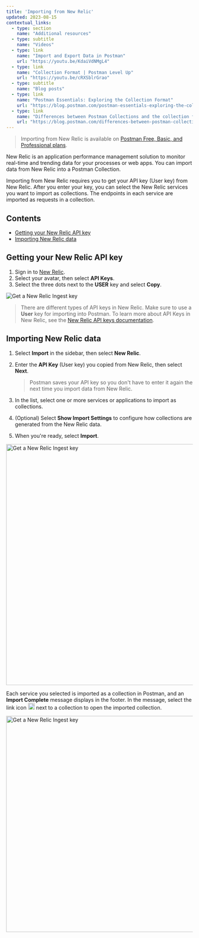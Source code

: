 ```yaml
---
title: 'Importing from New Relic'
updated: 2023-08-15
contextual_links:
  - type: section
    name: "Additional resources"
  - type: subtitle
    name: "Videos"
  - type: link
    name: "Import and Export Data in Postman"
    url: "https://youtu.be/KdaiVdNMgL4"
  - type: link
    name: "Collection Format | Postman Level Up"
    url: "https://youtu.be/cRXSblrGrao"
  - type: subtitle
    name: "Blog posts"
  - type: link
    name: "Postman Essentials: Exploring the Collection Format"
    url: "https://blog.postman.com/postman-essentials-exploring-the-collection-format/"
  - type: link
    name: "Differences between Postman Collections and the collection format"
    url: "https://blog.postman.com/differences-between-postman-collections-and-collection-format/"
---
```

> Importing from New Relic is available on [Postman Free, Basic, and Professional plans](https://www.postman.com/pricing/).

New Relic is an application performance management solution to monitor real-time and trending data for your processes or web apps. You can import data from New Relic into a Postman Collection.

Importing from New Relic requires you to get your API key (User key) from New Relic. After you enter your key, you can select the New Relic services you want to import as collections. The endpoints in each service are imported as requests in a collection.

## Contents

* [Getting your New Relic API key](#getting-your-new-relic-api-key)
* [Importing New Relic data](#importing-new-relic-data)

## Getting your New Relic API key

1. Sign in to [New Relic](https://login.newrelic.com).
1. Select your avatar, then select **API Keys**.
1. Select the three dots next to the **USER** key and select **Copy**.

<img alt="Get a New Relic Ingest key" src="https://assets.postman.com/postman-docs/v10/new-relic-user-key-v10-17.jpg">

> There are different types of API keys in New Relic. Make sure to use a **User** key for importing into Postman. To learn more about API Keys in New Relic, see the [New Relic API keys documentation](https://docs.newrelic.com/docs/apis/intro-apis/new-relic-api-keys/).

## Importing New Relic data

1. Select **Import** in the sidebar, then select **New Relic**.
1. Enter the **API Key** (User key) you copied from New Relic, then select **Next**.

    > Postman saves your API key so you don't have to enter it again the next time you import data from New Relic.

1. In the list, select one or more services or applications to import as collections.
1. (Optional) Select **Show Import Settings** to configure how collections are generated from the New Relic data.
1. When you're ready, select **Import**.

<img alt="Get a New Relic Ingest key" src="https://assets.postman.com/postman-docs/v10/new-relic-import-v10-17a.jpg" width="650px">

Each service you selected is imported as a collection in Postman, and an **Import Complete** message displays in the footer. In the message, select the link icon
<img alt="External link icon" src="https://assets.postman.com/postman-docs/icon-external-link.jpg#icon" width="18px"> next to a collection to open the imported collection.

<img alt="Get a New Relic Ingest key" src="https://assets.postman.com/postman-docs/v10/new-relic-import-success-v10-17.jpg" width="583px">
